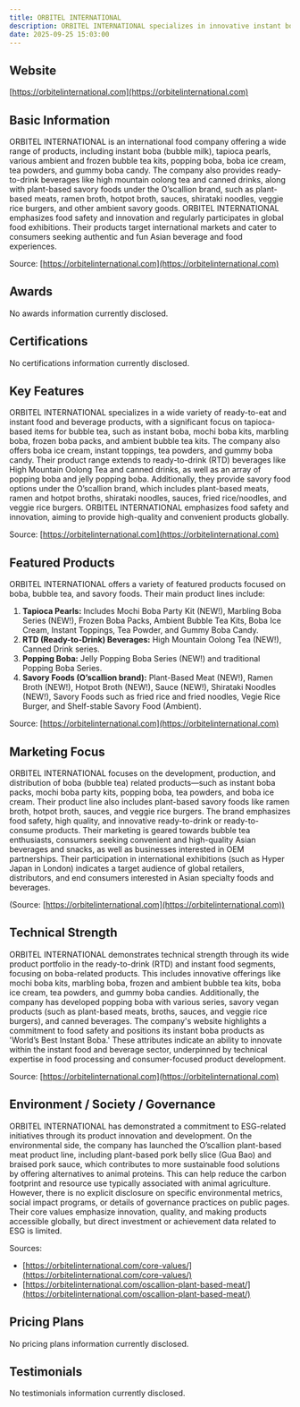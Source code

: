 ```yaml
---
title: ORBITEL INTERNATIONAL
description: ORBITEL INTERNATIONAL specializes in innovative instant boba, bubble tea kits, tapioca pearls, popping boba, plant-based savory food items, and ready-to-drink beverages, delivering unique Asian-inspired food solutions to a global market.
date: 2025-09-25 15:03:00
---
```


## Website

[https://orbitelinternational.com](https://orbitelinternational.com)

## Basic Information

ORBITEL INTERNATIONAL is an international food company offering a wide range of products, including instant boba (bubble milk), tapioca pearls, various ambient and frozen bubble tea kits, popping boba, boba ice cream, tea powders, and gummy boba candy. The company also provides ready-to-drink beverages like high mountain oolong tea and canned drinks, along with plant-based savory foods under the O’scallion brand, such as plant-based meats, ramen broth, hotpot broth, sauces, shirataki noodles, veggie rice burgers, and other ambient savory goods. ORBITEL INTERNATIONAL emphasizes food safety and innovation and regularly participates in global food exhibitions. Their products target international markets and cater to consumers seeking authentic and fun Asian beverage and food experiences.

Source: [https://orbitelinternational.com](https://orbitelinternational.com)

## Awards

No awards information currently disclosed.

## Certifications

No certifications information currently disclosed.

## Key Features

ORBITEL INTERNATIONAL specializes in a wide variety of ready-to-eat and instant food and beverage products, with a significant focus on tapioca-based items for bubble tea, such as instant boba, mochi boba kits, marbling boba, frozen boba packs, and ambient bubble tea kits. The company also offers boba ice cream, instant toppings, tea powders, and gummy boba candy. Their product range extends to ready-to-drink (RTD) beverages like High Mountain Oolong Tea and canned drinks, as well as an array of popping boba and jelly popping boba. Additionally, they provide savory food options under the O’scallion brand, which includes plant-based meats, ramen and hotpot broths, shirataki noodles, sauces, fried rice/noodles, and veggie rice burgers. ORBITEL INTERNATIONAL emphasizes food safety and innovation, aiming to provide high-quality and convenient products globally.

Source: [https://orbitelinternational.com](https://orbitelinternational.com)

## Featured Products

ORBITEL INTERNATIONAL offers a variety of featured products focused on boba, bubble tea, and savory foods. Their main product lines include:

1. **Tapioca Pearls:** Includes Mochi Boba Party Kit (NEW!), Marbling Boba Series (NEW!), Frozen Boba Packs, Ambient Bubble Tea Kits, Boba Ice Cream, Instant Toppings, Tea Powder, and Gummy Boba Candy.
2. **RTD (Ready-to-Drink) Beverages:** High Mountain Oolong Tea (NEW!), Canned Drink series.
3. **Popping Boba:** Jelly Popping Boba Series (NEW!) and traditional Popping Boba Series.
4. **Savory Foods (O’scallion brand):** Plant-Based Meat (NEW!), Ramen Broth (NEW!), Hotpot Broth (NEW!), Sauce (NEW!), Shirataki Noodles (NEW!), Savory Foods such as fried rice and fried noodles, Vegie Rice Burger, and Shelf-stable Savory Food (Ambient).

Source: [https://orbitelinternational.com](https://orbitelinternational.com)

## Marketing Focus

ORBITEL INTERNATIONAL focuses on the development, production, and distribution of boba (bubble tea) related products—such as instant boba packs, mochi boba party kits, popping boba, tea powders, and boba ice cream. Their product line also includes plant-based savory foods like ramen broth, hotpot broth, sauces, and veggie rice burgers. The brand emphasizes food safety, high quality, and innovative ready-to-drink or ready-to-consume products. Their marketing is geared towards bubble tea enthusiasts, consumers seeking convenient and high-quality Asian beverages and snacks, as well as businesses interested in OEM partnerships. Their participation in international exhibitions (such as Hyper Japan in London) indicates a target audience of global retailers, distributors, and end consumers interested in Asian specialty foods and beverages.

(Source: [https://orbitelinternational.com](https://orbitelinternational.com))

## Technical Strength

ORBITEL INTERNATIONAL demonstrates technical strength through its wide product portfolio in the ready-to-drink (RTD) and instant food segments, focusing on boba-related products. This includes innovative offerings like mochi boba kits, marbling boba, frozen and ambient bubble tea kits, boba ice cream, tea powders, and gummy boba candies. Additionally, the company has developed popping boba with various series, savory vegan products (such as plant-based meats, broths, sauces, and veggie rice burgers), and canned beverages. The company's website highlights a commitment to food safety and positions its instant boba products as 'World’s Best Instant Boba.' These attributes indicate an ability to innovate within the instant food and beverage sector, underpinned by technical expertise in food processing and consumer-focused product development.

Source: [https://orbitelinternational.com](https://orbitelinternational.com)

## Environment / Society / Governance

ORBITEL INTERNATIONAL has demonstrated a commitment to ESG-related initiatives through its product innovation and development. On the environmental side, the company has launched the O’scallion plant-based meat product line, including plant-based pork belly slice (Gua Bao) and braised pork sauce, which contributes to more sustainable food solutions by offering alternatives to animal proteins. This can help reduce the carbon footprint and resource use typically associated with animal agriculture. However, there is no explicit disclosure on specific environmental metrics, social impact programs, or details of governance practices on public pages. Their core values emphasize innovation, quality, and making products accessible globally, but direct investment or achievement data related to ESG is limited.

Sources:
- [https://orbitelinternational.com/core-values/](https://orbitelinternational.com/core-values/)
- [https://orbitelinternational.com/oscallion-plant-based-meat/](https://orbitelinternational.com/oscallion-plant-based-meat/)

## Pricing Plans

No pricing plans information currently disclosed.

## Testimonials

No testimonials information currently disclosed.